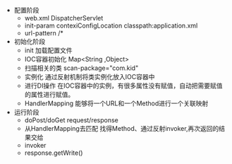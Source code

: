 # 
- 配置阶段
    - web.xml   DispatcherServlet
    - init-param contexiConfigLocation classpath:application.xml
    - url-pattern /*
- 初始化阶段
    - init 加载配置文件
    - IOC容器初始化  Map<String ,Object>
    - 扫描相关的类 scan-package="com.kid"
    - 实例化 通过反射机制将类实例化放入IOC容器中
    - 进行DI操作 在IOC容器中的实例，有很多属性没有赋值，自动把需要赋值的属性进行赋值。
    - HandlerMapping 能够将一个URL和一个Method进行一个关联映射
- 运行阶段
    - doPost/doGet request/response
    - 从HandlerMapping去匹配 找得Method、通过反射invoker,再次返回的结果交给
    - invoker 
    - response.getWrite()